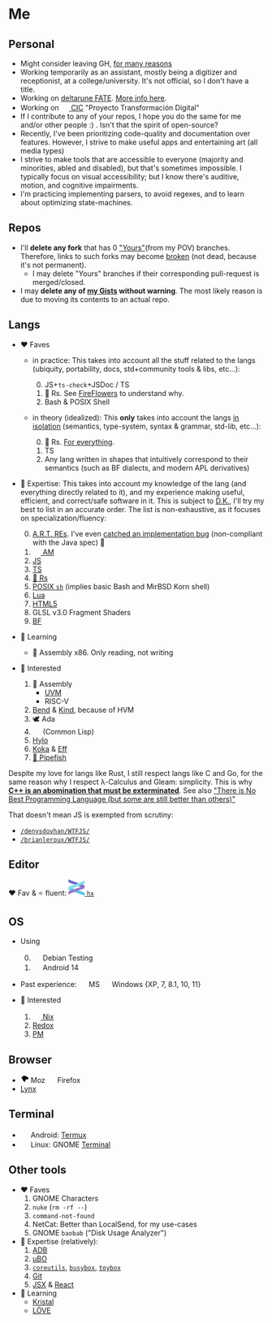 # Me

## Personal
- Might consider leaving GH, [for many reasons](https://giveupgithub.org)
- Working temporarily as an assistant, mostly being a digitizer and receptionist, at a college/university. It's not official, so I don't have a title.
- Working on [deltarune FATE](https://gamejolt.com/games/drFATE/975648). [More info here](https://youtube.com/post/Ugkx3m2OCbbsRuw2FCyQdlJ838JoT9zOixni).
- Working on [<img src='https://avatars.githubusercontent.com/u/173197237?s=200&v=4' width=16em height=16em> CIC](https://github.com/Cincinnatus-Institute-of-Craftsmanship) "Proyecto Transformación Digital"
- If I contribute to any of your repos, I hope you do the same for me and/or other people :) . Isn't that the spirit of open-source?
- Recently, I've been prioritizing code-quality and documentation over features. However, I strive to make useful apps and entertaining art (all media types)
- I strive to make tools that are accessible to everyone (majority and minorities, abled and disabled), but that's sometimes impossible. I typically focus on visual accessibility; but I know there's auditive, motion, and cognitive impairments.
- I'm practicing implementing parsers, to avoid regexes, and to learn about optimizing state-machines.

## Repos
- I'll **delete any fork** that has 0 ["Yours"](https://docs.github.com/en/repositories/configuring-branches-and-merges-in-your-repository/managing-branches-in-your-repository/viewing-branches-in-your-repository)(from my POV) branches. Therefore, links to such forks may become [broken](https://en.wikipedia.org/wiki/Link_rot) (not dead, because it's not permanent).
	- I may delete "Yours" branches if their corresponding pull-request is merged/closed.
- I may **delete any of [my Gists](https://gist.github.com/Rudxain) without warning**. The most likely reason is due to moving its contents to an actual repo.

## Langs
- ❤️ Faves
	- in practice:
	This takes into account all the stuff related to the langs (ubiquity, portability, docs, std+community tools & libs, etc...):

		0. JS+`ts-check`+JSDoc / TS
		1. 🦀 Rs. See [FireFlowers](https://brson.github.io/fireflowers) to understand why.
		2. Bash & POSIX Shell
	- in theory (idealized):
	This **only** takes into account the langs [in isolation](https://en.wikipedia.org/wiki/Spherical_cow) (semantics, type-system, syntax & grammar, std-lib, etc...):

		0. 🦀 Rs. [For everything](https://github.com/ansuz/RIIR/issues/39#issuecomment-2039122371).
		1. TS
		2. Any lang written in shapes that intuitively correspond to their semantics (such as BF dialects, and modern APL derivatives)

- 🧠 Expertise: This takes into account my knowledge of the lang (and everything directly related to it), and my experience making useful, efficient, and correct/safe software in it.
This is subject to [D.K.](https://en.wikipedia.org/wiki/Dunning%E2%80%93Kruger_effect), I'll try my best to list in an accurate order. The list is non-exhaustive, as it focuses on specialization/fluency:

	0. [A.R.T. REs](https://developer.android.com/reference/java/util/regex/Pattern). I've even [catched an implementation bug](https://issuetracker.google.com/issues/239189096) (non-compliant with the Java spec) 🗿
	1. [<img src=https://llamalab.com/img/automate/ic_launcher-128.png width=16em height=16em> AM](https://llamalab.com/automate/doc)
	2. [JS](https://tc39.es/ecma262/)
	3. [TS](https://www.typescriptlang.org/docs)
	4. [🦀 Rs](https://doc.rust-lang.org/reference)
	5. [POSIX `sh`](https://pubs.opengroup.org/onlinepubs/9799919799/utilities/V3_chap02.html) (implies basic Bash and MirBSD Korn shell)
	6. [Lua](https://www.lua.org/manual/)
	7. [HTML5](https://html.spec.whatwg.org)
	8. GLSL v3.0 Fragment Shaders
	9. [BF](https://esolangs.org/wiki/BrainFuck)

- 📖 Learning
	- 💾 Assembly x86. Only reading, not writing

- 👀 Interested
	1. 💾 Assembly
		- [UVM](https://github.com/maximecb/uvm)
		- RISC-V
	2. [Bend](https://github.com/HigherOrderCO/Bend) & [Kind](https://github.com/HigherOrderCO/kind2), because of HVM
	3. 🕊️ Ada
	4. <img src=https://upload.wikimedia.org/wikipedia/commons/4/48/Lisp_logo.svg width=16em height=16em> (Common Lisp)
	5. [Hylo](https://www.hylo-lang.org)
	6. [Koka](https://koka-lang.github.io/koka/doc/index.html) & [Eff](http://www.eff-lang.org)
	7. [🧿 Pipefish](https://github.com/tim-hardcastle/Pipefish)

Despite my love for langs like Rust, I still respect langs like C and Go, for the same reason why I respect λ-Calculus and Gleam: simplicity. This is why [**C++ is an abomination that must be exterminated**](https://mikelui.io/2019/01/03/seriously-bonkers). See also ["There is No Best Programming Language (but some are still better than others)"](https://www.thecodedmessage.com/posts/best-programming-language)

That doesn't mean JS is exempted from scrutiny:
- [`/denysdovhan/WTFJS/`](https://github.com/denysdovhan/wtfjs)
- [`/brianleroux/WTFJS/`](https://github.com/brianleroux/wtfjs)

## Editor
❤️ Fav & ⭐ fluent: [<img src=https://raw.githubusercontent.com/helix-editor/helix/master/logo.svg width=32em height=32em> `hx`](https://docs.helix-editor.com/master/)

## OS
- Using

	0. <img src=https://www.debian.org/logos/openlogo-nd.svg width=16em height=16em> Debian Testing
	1. <img src=https://upload.wikimedia.org/wikipedia/commons/e/e0/Android_robot_%282014-2019%29.svg width=16em height=16em> Android 14
- Past experience: <img src=https://upload.wikimedia.org/wikipedia/commons/2/25/Microsoft_icon.svg width=16em height=16em> MS <img src=https://upload.wikimedia.org/wikipedia/commons/8/87/Windows_logo_-_2021.svg width=16em height=16em> Windows \{XP, 7, 8.1, 10, 11}

- 👀 Interested
	1. [<img src=https://raw.githubusercontent.com/NixOS/nixos-artwork/f84c13adae08e860a7c3f76ab3a9bef916d276cc/logo/nix-snowflake-colours.svg width=16em height=16em> Nix](https://nixos.org)
	2. [Redox](https://www.redox-os.org)
	3. [PM](https://postmarketos.org)

## Browser
- <img src=https://raw.githubusercontent.com/mdn/yari/2720d1f9998be94428a822dcc06946d6a53879d0/client/src/assets/dino.svg width=16em height=16em> Moz <img src=https://upload.wikimedia.org/wikipedia/commons/a/a0/Firefox_logo%2C_2019.svg width=16em height=16em> Firefox
- [Lynx](https://lynx.invisible-island.net/)

## Terminal
- <img src=https://upload.wikimedia.org/wikipedia/commons/e/e0/Android_robot_%282014-2019%29.svg width=16em height=16em> Android: [Termux](https://github.com/termux/termux-app/actions/workflows/debug_build.yml?query=branch%3Amaster+event%3Apush)
- <img src=https://upload.wikimedia.org/wikipedia/commons/3/3c/TuxFlat.svg width=16em height=16em> Linux: GNOME [Terminal](https://wiki.gnome.org/Apps/Terminal)

## Other tools
- ❤️ Faves
	1. GNOME Characters
	2. `nuke` (`rm -rf --`)
	3. `command-not-found`
	4. NetCat: Better than LocalSend, for my use-cases
	5. GNOME `baobab` ("Disk Usage Analyzer")
- 🧠 Expertise (relatively):
	1. [ADB](https://android.googlesource.com/platform/packages/modules/adb/+/refs/heads/main/docs/)
	2. [uBO](https://github.com/gorhill/uBlock/wiki)
	3. [`coreutils`](https://www.gnu.org/software/coreutils/manual/), [`busybox`](https://www.busybox.net/downloads/BusyBox.html), [`toybox`](https://www.landley.net/toybox/help.html)
	4. [Git](https://git-scm.com/docs)
	5. [JSX](https://facebook.github.io/jsx) & [React](https://react.dev/reference/react)
- 📖 Learning
	- [Kristal](https://kristal.cc/wiki/)
	- [LÖVE](https://love2d.org/wiki/Main_Page)
